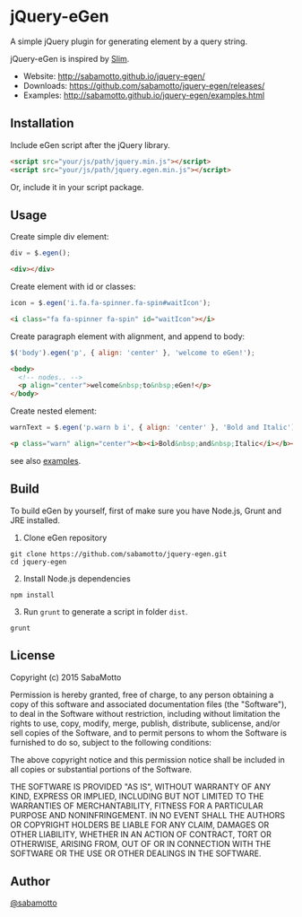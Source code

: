 # jQuery-eGen

A simple jQuery plugin for generating element by a query string.

jQuery-eGen is inspired by [Slim](https://github.com/slim-template/slim).

- Website: http://sabamotto.github.io/jquery-egen/
- Downloads: https://github.com/sabamotto/jquery-egen/releases/
- Examples: http://sabamotto.github.io/jquery-egen/examples.html

## Installation

Include eGen script after the jQuery library.
```html
<script src="your/js/path/jquery.min.js"></script>
<script src="your/js/path/jquery.egen.min.js"></script>
```

Or, include it in your script package.

## Usage

Create simple div element:
```javascript
div = $.egen();
```
```html
<div></div>
```

Create element with id or classes:
```javascript
icon = $.egen('i.fa.fa-spinner.fa-spin#waitIcon');
```
```html
<i class="fa fa-spinner fa-spin" id="waitIcon"></i>
```

Create paragraph element with alignment, and append to body:
```javascript
$('body').egen('p', { align: 'center' }, 'welcome to eGen!');
```
```html
<body>
  <!-- nodes.. -->
  <p align="center">welcome&nbsp;to&nbsp;eGen!</p>
</body>
```

Create nested element:
```javascript
warnText = $.egen('p.warn b i', { align: 'center' }, 'Bold and Italic');
```
```html
<p class="warn" align="center"><b><i>Bold&nbsp;and&nbsp;Italic</i></b></p>
```

see also [examples](https://github.com/sabamotto/jquery-egen/tree/master/examples).

## Build

To build eGen by yourself, first of make sure you have Node.js, Grunt and JRE installed.

1. Clone eGen repository
```
git clone https://github.com/sabamotto/jquery-egen.git
cd jquery-egen
```

2. Install Node.js dependencies
```
npm install
```

3. Run `grunt` to generate a script in folder `dist`.
```
grunt
```

## License

Copyright (c) 2015 SabaMotto

Permission is hereby granted, free of charge, to any person obtaining a copy
of this software and associated documentation files (the "Software"), to deal
in the Software without restriction, including without limitation the rights
to use, copy, modify, merge, publish, distribute, sublicense, and/or sell
copies of the Software, and to permit persons to whom the Software is
furnished to do so, subject to the following conditions:

The above copyright notice and this permission notice shall be included in
all copies or substantial portions of the Software.

THE SOFTWARE IS PROVIDED "AS IS", WITHOUT WARRANTY OF ANY KIND, EXPRESS OR
IMPLIED, INCLUDING BUT NOT LIMITED TO THE WARRANTIES OF MERCHANTABILITY,
FITNESS FOR A PARTICULAR PURPOSE AND NONINFRINGEMENT. IN NO EVENT SHALL THE
AUTHORS OR COPYRIGHT HOLDERS BE LIABLE FOR ANY CLAIM, DAMAGES OR OTHER
LIABILITY, WHETHER IN AN ACTION OF CONTRACT, TORT OR OTHERWISE, ARISING FROM,
OUT OF OR IN CONNECTION WITH THE SOFTWARE OR THE USE OR OTHER DEALINGS IN
THE SOFTWARE.

## Author

[@sabamotto](https://twitter.com/sabamotto)
